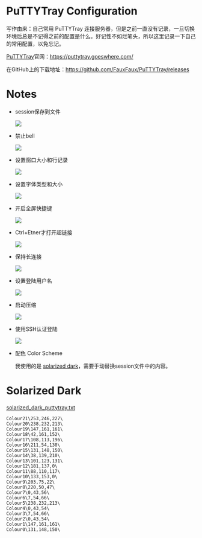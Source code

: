 # PuTTYTray Configuration

写作由来：自己常用 PuTTYTray 连接服务器，但是之前一直没有记录，一旦切换环境后总是不记得之前的配置是什么。好记性不如烂笔头，所以这里记录一下自己的常用配置，以免忘记。

[PuTTYTray](https://puttytray.goeswhere.com/)官网：https://puttytray.goeswhere.com/

在GitHub上的下载地址：https://github.com/FauxFaux/PuTTYTray/releases

# Notes

* session保存到文件

    ![](https://github.com/luoxu34/MyProfile/blob/master/putty_tray/images/1_sessions.png)

* 禁止bell

    ![](https://github.com/luoxu34/MyProfile/blob/master/putty_tray/images/2_bell_disable.png)

* 设置窗口大小和行记录

    ![](https://github.com/luoxu34/MyProfile/blob/master/putty_tray/images/3_size_and_line.png)

* 设置字体类型和大小

    ![](https://github.com/luoxu34/MyProfile/blob/master/putty_tray/images/4_font.png)

* 开启全屏快捷键

    ![](https://github.com/luoxu34/MyProfile/blob/master/putty_tray/images/5_behaviour.png)

* Ctrl+Etner才打开超链接

    ![](https://github.com/luoxu34/MyProfile/blob/master/putty_tray/images/6_hyperlinks.png)

* 保持长连接

    ![](https://github.com/luoxu34/MyProfile/blob/master/putty_tray/images/7_keepalives.png)

* 设置登陆用户名

    ![](https://github.com/luoxu34/MyProfile/blob/master/putty_tray/images/8_login_username.png)

* 启动压缩

    ![](https://github.com/luoxu34/MyProfile/blob/master/putty_tray/images/9_compression.png)

* 使用SSH认证登陆

    ![](https://github.com/luoxu34/MyProfile/blob/master/putty_tray/images/10_pem.png)

* 配色 Color Scheme

    我使用的是 [solarized dark](https://github.com/altercation/solarized/tree/master/putty-colors-solarized)，需要手动替换session文件中的内容。

# Solarized Dark

[solarized_dark_puttytray.txt](https://github.com/altercation/solarized/blob/master/putty-colors-solarized/solarized_dark_puttytray.txt) 

    Colour21\253,246,227\
    Colour20\238,232,213\
    Colour19\147,161,161\
    Colour18\42,161,152\
    Colour17\108,113,196\
    Colour16\211,54,130\
    Colour15\131,148,150\
    Colour14\38,139,210\
    Colour13\101,123,131\
    Colour12\181,137,0\
    Colour11\88,110,117\
    Colour10\133,153,0\
    Colour9\203,75,22\
    Colour8\220,50,47\
    Colour7\0,43,56\
    Colour6\7,54,66\
    Colour5\238,232,213\
    Colour4\0,43,54\
    Colour3\7,54,66\
    Colour2\0,43,54\
    Colour1\147,161,161\
    Colour0\131,148,150\

